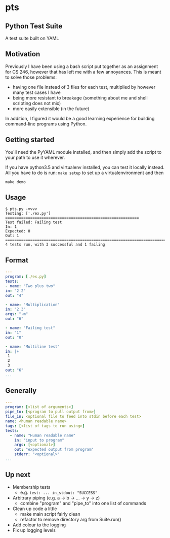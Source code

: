 # pts
## Python Test Suite
A test suite built on YAML

## Motivation
Previously I have been using a bash script put together as an assignment for
CS 246, however that has left me with a few annoyances. This is meant to
solve those problems:

- having one file instead of 3 files for each test, multiplied by however
  many test cases I have
- being more resistant to breakage (something about me and shell scripting
  does not mix)
- more easily extensible (in the future)

In addition, I figured it would be a good learning experience for building
command-line programs using Python.

## Getting started
You'll need the PyYAML module installed, and then simply add the script to
your path to use it wherever.

If you have python3.5 and virtualenv installed, you can test it locally
instead. All you have to do is run:
`make setup` to set up a virtualenvironment and then

`make demo`

## Usage
```
$ pts.py -vvvv
Testing: ['./ex.py'] ===========================================================
Test failed: Failing test
In: 1
Expected: 0
Out: 1
================================================================================
4 tests run, with 3 successful and 1 failing
```

## Format
```YAML
---
program: [./ex.py]
tests:
- name: "Two plus two"
in: "2 2"
out: "4"

- name: "Multiplication"
in: "2 3"
args: "-m"
out: "6"

- name: "Failing test"
in: "1"
out: "0"

- name: "Multiline test"
in: |+
 1
 2
 3
out: "6"
...
```

## Generally

```YAML
---
program: [<list of arguments>]
pipe_to: [<program to pull output from>]
file_in: <optional file to feed into stdin before each test>
name: <human readable name>
tags: [<list of tags to run using>]
tests:
  - name: "Human readable name"
    in: "input to program"
    args: [<optional>]
    out: "expected output from program"
    stderr: "<optional>"
...
```

## Up next
- Membership tests
	- e.g. `test: ... in_stdout: "SUCCESS"`
- Arbitrary piping (e.g. a -> b -> ... -> y -> z)
	- combine "program" and "pipe_to" into one list of commands
- Clean up code a little
	- make main script fairly clean
	- refactor to remove directory arg from Suite.run()
- Add colour to the logging
- Fix up logging levels

